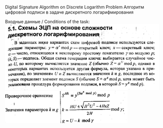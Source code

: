 ﻿Digital Signature Algorithm on Discrete Logarithm Problem
Алгоритм цифровой подписи в задаче дискретного логарифмирования

Входные данные / Conditions of the task:
![Description of the signature](https://github.com/neveleneves/crypto-dsa-dlp/blob/master/task/task1.png)
![Conditions of the problem](https://github.com/neveleneves/crypto-dsa-dlp/blob/master/task/task2.png)

